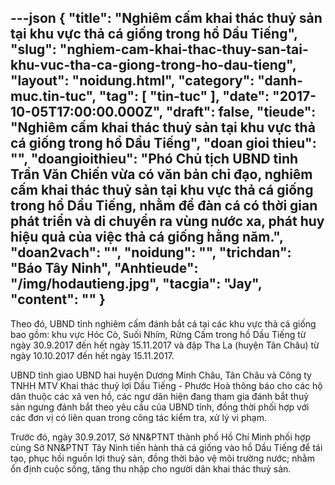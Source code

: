 ---json
{
    "title": "Nghiêm cấm khai thác thuỷ sản tại khu vực thả cá giống trong hồ Dầu Tiếng",
    "slug": "nghiem-cam-khai-thac-thuy-san-tai-khu-vuc-tha-ca-giong-trong-ho-dau-tieng",
    "layout": "noidung.html",
    "category": "danh-muc.tin-tuc",
    "tag": [
        "tin-tuc"
    ],
    "date": "2017-10-05T17:00:00.000Z",
    "draft": false,
    "tieude": "Nghiêm cấm khai thác thuỷ sản tại khu vực thả cá giống trong hồ Dầu Tiếng",
    "doan gioi thieu": "",
    "doangioithieu": "Phó Chủ tịch UBND tỉnh Trần Văn Chiến vừa có văn bản chỉ đạo, nghiêm cấm khai thác thuỷ sản tại khu vực thả cá giống trong hồ Dầu Tiếng, nhằm để đàn cá có thời gian phát triển và di chuyển ra vùng nước xa, phát huy hiệu quả của việc thả cá giống hằng năm.",
    "doan2vach": "",
    "noidung": "",
    "trichdan": "Báo Tây Ninh",
    "Anhtieude": "/img/hodautieng.jpg",
    "tacgia": "Jay",
    "__content__": ""
}
---
<p><span style="font-size:14px">Theo đ&oacute;, UBND tỉnh nghi&ecirc;m cấm đ&aacute;nh bắt c&aacute; tại c&aacute;c khu vực thả c&aacute; giống bao gồm: khu vực H&oacute;c C&ograve;, Suối Nh&iacute;m, Rừng Cấm trong hồ Dầu Tiếng từ ng&agrave;y 30.9.2017 đến hết ng&agrave;y 15.11.2017 v&agrave; đập Tha La (huyện T&acirc;n Ch&acirc;u) từ ng&agrave;y 10.10.2017 đến hết ng&agrave;y 15.11.2017.</span></p>

<p><span style="font-size:14px">UBND tỉnh giao UBND hai huyện Dương Minh Ch&acirc;u, T&acirc;n Ch&acirc;u v&agrave; C&ocirc;ng ty TNHH MTV Khai th&aacute;c thuỷ lợi Dầu Tiếng - Phước Ho&agrave; th&ocirc;ng b&aacute;o cho c&aacute;c hộ d&acirc;n thuộc c&aacute;c x&atilde; ven hồ, c&aacute;c ngư d&acirc;n hiện đang tham gia đ&aacute;nh bắt thuỷ sản ngưng đ&aacute;nh bắt theo y&ecirc;u cầu của UBND tỉnh, đồng thời phối hợp với c&aacute;c đơn vị c&oacute; li&ecirc;n quan trong c&ocirc;ng t&aacute;c kiểm tra, xử l&yacute; vi phạm.</span></p>

<p><span style="font-size:14px">Trước đ&oacute;, ng&agrave;y 30.9.2017, Sở NN&amp;PTNT th&agrave;nh phố Hồ Ch&iacute; Minh phối hợp c&ugrave;ng Sở NN&amp;PTNT T&acirc;y Ninh tiến h&agrave;nh thả c&aacute; giống v&agrave;o hồ Dầu Tiếng để t&aacute;i tạo, phục hồi nguồn lợi thuỷ sản, đồng thời bảo vệ m&ocirc;i trường nước; nhằm ổn định cuộc sống, tăng thu nhập cho người d&acirc;n khai th&aacute;c thuỷ sản.</span></p>
